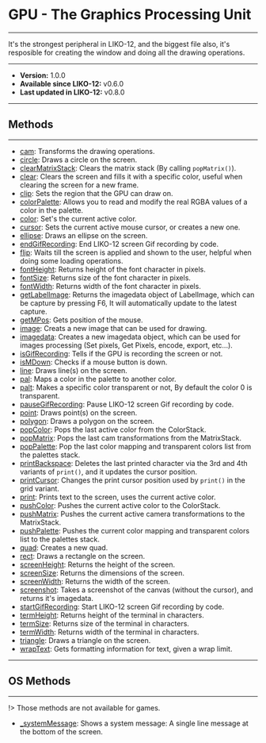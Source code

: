 # GPU - The Graphics Processing Unit
---

It's the strongest peripheral in LIKO-12, and the biggest file also, it's resposible for creating the window and doing all the drawing operations.

---

* **Version:** 1.0.0
* **Available since LIKO-12:** v0.6.0
* **Last updated in LIKO-12:** v0.8.0

---
## Methods
---
* [cam](/Documentation/Peripherals/GPU/cam.md): Transforms the drawing operations.
* [circle](/Documentation/Peripherals/GPU/circle.md): Draws a circle on the screen.
* [clearMatrixStack](/Documentation/Peripherals/GPU/clearMatrixStack.md): Clears the matrix stack (By calling `popMatrix()`).
* [clear](/Documentation/Peripherals/GPU/clear.md): Clears the screen and fills it with a specific color, useful when clearing the screen for a new frame.
* [clip](/Documentation/Peripherals/GPU/clip.md): Sets the region that the GPU can draw on.
* [colorPalette](/Documentation/Peripherals/GPU/colorPalette.md): Allows you to read and modify the real RGBA values of a color in the palette.
* [color](/Documentation/Peripherals/GPU/color.md): Set's the current active color.
* [cursor](/Documentation/Peripherals/GPU/cursor.md): Sets the current active mouse cursor, or creates a new one.
* [ellipse](/Documentation/Peripherals/GPU/ellipse.md): Draws an ellipse on the screen.
* [endGifRecording](/Documentation/Peripherals/GPU/endGifRecording.md): End LIKO-12 screen Gif recording by code.
* [flip](/Documentation/Peripherals/GPU/flip.md): Waits till the screen is applied and shown to the user, helpful when doing some loading operations.
* [fontHeight](/Documentation/Peripherals/GPU/fontHeight.md): Returns height of the font character in pixels.
* [fontSize](/Documentation/Peripherals/GPU/fontSize.md): Returns size of the font character in pixels.
* [fontWidth](/Documentation/Peripherals/GPU/fontWidth.md): Returns width of the font character in pixels.
* [getLabelImage](/Documentation/Peripherals/GPU/getLabelImage.md): Returns the imagedata object of LabelImage, which can be capture by pressing F6, It will automatically update to the latest capture.
* [getMPos](/Documentation/Peripherals/GPU/getMPos.md): Gets position of the mouse.
* [image](/Documentation/Peripherals/GPU/image.md): Creats a new image that can be used for drawing.
* [imagedata](/Documentation/Peripherals/GPU/imagedata.md): Creates a new imagedata object, which can be used for images processing (Set pixels, Get Pixels, encode, export, etc...).
* [isGifRecording](/Documentation/Peripherals/GPU/isGifRecording.md): Tells if the GPU is recording the screen or not.
* [isMDown](/Documentation/Peripherals/GPU/isMDown.md): Checks if a mouse button is down.
* [line](/Documentation/Peripherals/GPU/line.md): Draws line(s) on the screen.
* [pal](/Documentation/Peripherals/GPU/pal.md): Maps a color in the palette to another color.
* [palt](/Documentation/Peripherals/GPU/palt.md): Makes a specific color transparent or not, By default the color 0 is transparent.
* [pauseGifRecording](/Documentation/Peripherals/GPU/pauseGifRecording.md): Pause LIKO-12 screen Gif recording by code.
* [point](/Documentation/Peripherals/GPU/point.md): Draws point(s) on the screen.
* [polygon](/Documentation/Peripherals/GPU/polygon.md): Draws a polygon on the screen.
* [popColor](/Documentation/Peripherals/GPU/popColor.md): Pops the last active color from the ColorStack.
* [popMatrix](/Documentation/Peripherals/GPU/popMatrix.md): Pops the last cam transformations from the MatrixStack.
* [popPalette](/Documentation/Peripherals/GPU/popPalette.md): Pop the last color mapping and transparent colors list from the palettes stack.
* [printBackspace](/Documentation/Peripherals/GPU/printBackspace.md): Deletes the last printed character via the 3rd and 4th variants of `print()`, and it updates the cursor position.
* [printCursor](/Documentation/Peripherals/GPU/printCursor.md): Changes the print cursor position used by `print()` in the grid variant.
* [print](/Documentation/Peripherals/GPU/print.md): Prints text to the screen, uses the current active color.
* [pushColor](/Documentation/Peripherals/GPU/pushColor.md): Pushes the current active color to the ColorStack.
* [pushMatrix](/Documentation/Peripherals/GPU/pushMatrix.md): Pushes the current active camera transformations to the MatrixStack.
* [pushPalette](/Documentation/Peripherals/GPU/pushPalette.md): Pushes the current color mapping and transparent colors list to the palettes stack.
* [quad](/Documentation/Peripherals/GPU/quad.md): Creates a new quad.
* [rect](/Documentation/Peripherals/GPU/rect.md): Draws a rectangle on the screen.
* [screenHeight](/Documentation/Peripherals/GPU/screenHeight.md): Returns the height of the screen.
* [screenSize](/Documentation/Peripherals/GPU/screenSize.md): Returns the dimensions of the screen.
* [screenWidth](/Documentation/Peripherals/GPU/screenWidth.md): Returns the width of the screen.
* [screenshot](/Documentation/Peripherals/GPU/screenshot.md): Takes a screenshot of the canvas (without the cursor), and returns it's imagedata.
* [startGifRecording](/Documentation/Peripherals/GPU/startGifRecording.md): Start LIKO-12 screen Gif recording by code.
* [termHeight](/Documentation/Peripherals/GPU/termHeight.md): Returns height of the terminal in characters.
* [termSize](/Documentation/Peripherals/GPU/termSize.md): Returns size of the terminal in characters.
* [termWidth](/Documentation/Peripherals/GPU/termWidth.md): Returns width of the terminal in characters.
* [triangle](/Documentation/Peripherals/GPU/triangle.md): Draws a triangle on the screen.
* [wrapText](/Documentation/Peripherals/GPU/wrapText.md): Gets formatting information for text, given a wrap limit.

---
## OS Methods
---
!> Those methods are not available for games.
* [_systemMessage](/Documentation/Peripherals/GPU/_systemMessage.md): Shows a system message: A single line message at the bottom of the screen.
